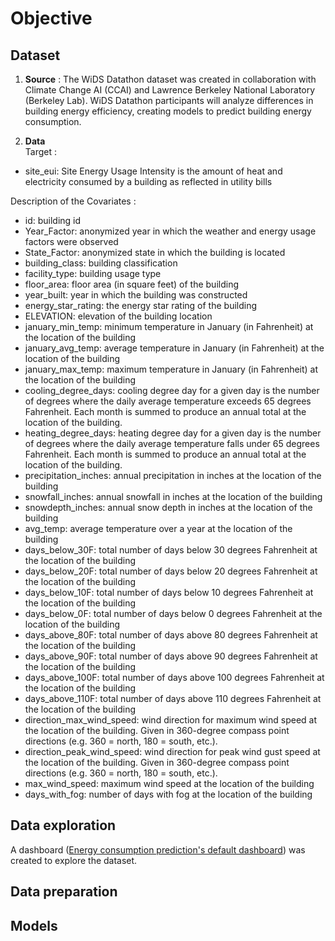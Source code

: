 # Objective

## Dataset
1)  **Source**  : The WiDS Datathon dataset was created in collaboration with Climate Change AI (CCAI) and Lawrence Berkeley National Laboratory (Berkeley Lab). WiDS Datathon participants will analyze differences in building energy efficiency, creating models to predict building energy consumption.

2)  **Data**  
Target : 
- site_eui: Site Energy Usage Intensity is the amount of heat and electricity consumed by a building as reflected in utility bills

Description of the Covariates : 
- id: building id
- Year_Factor: anonymized year in which the weather and energy usage factors were observed
- State_Factor: anonymized state in which the building is located
- building_class: building classification
- facility_type: building usage type
- floor_area: floor area (in square feet) of the building
- year_built: year in which the building was constructed
- energy_star_rating: the energy star rating of the building
- ELEVATION: elevation of the building location
- january_min_temp: minimum temperature in January (in Fahrenheit) at the location of the building
- january_avg_temp: average temperature in January (in Fahrenheit) at the location of the building
- january_max_temp: maximum temperature in January (in Fahrenheit) at the location of the building
- cooling_degree_days: cooling degree day for a given day is the number of degrees where the daily average temperature exceeds 65 degrees Fahrenheit. Each month is summed to produce an annual total at the location of the building.
- heating_degree_days: heating degree day for a given day is the number of degrees where the daily average temperature falls under 65 degrees Fahrenheit. Each month is summed to produce an annual total at the location of the building.
- precipitation_inches: annual precipitation in inches at the location of the building
- snowfall_inches: annual snowfall in inches at the location of the building
- snowdepth_inches: annual snow depth in inches at the location of the building
- avg_temp: average temperature over a year at the location of the building
- days_below_30F: total number of days below 30 degrees Fahrenheit at the location of the building
- days_below_20F: total number of days below 20 degrees Fahrenheit at the location of the building
- days_below_10F: total number of days below 10 degrees Fahrenheit at the location of the building
- days_below_0F: total number of days below 0 degrees Fahrenheit at the location of the building
- days_above_80F: total number of days above 80 degrees Fahrenheit at the location of the building
- days_above_90F: total number of days above 90 degrees Fahrenheit at the location of the building
- days_above_100F: total number of days above 100 degrees Fahrenheit at the location of the building
- days_above_110F: total number of days above 110 degrees Fahrenheit at the location of the building
- direction_max_wind_speed: wind direction for maximum wind speed at the location of the building. Given in 360-degree compass point directions (e.g. 360 = north, 180 = south, etc.).
- direction_peak_wind_speed: wind direction for peak wind gust speed at the location of the building. Given in 360-degree compass point directions (e.g. 360 = north, 180 = south, etc.).
- max_wind_speed: maximum wind speed at the location of the building
- days_with_fog: number of days with fog at the location of the building

## Data exploration
A dashboard ([Energy consumption prediction's default dashboard](dashboard:FiM4pP5)) was created to explore the dataset.

## Data preparation


## Models


